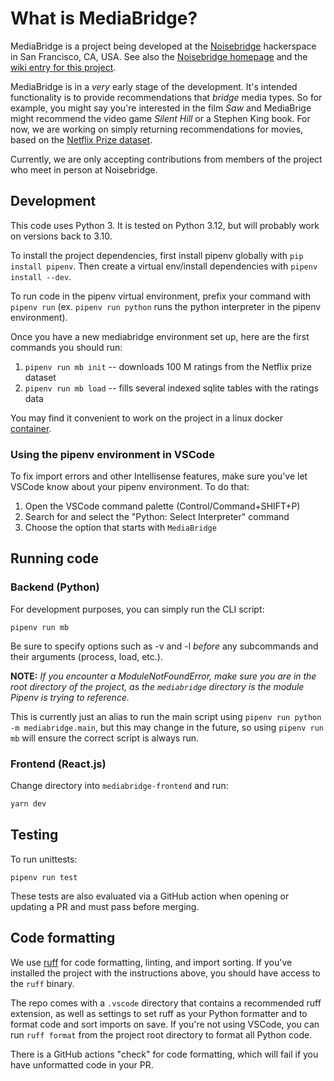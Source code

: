 # What is MediaBridge?

MediaBridge is a project being developed at the [Noisebridge](https://github.com/noisebridge) hackerspace in San Francisco, CA, USA. See also the [Noisebridge homepage](https://www.noisebridge.net/wiki/Noisebridge) and the [wiki entry for this project](https://www.noisebridge.net/wiki/Python_Project_Meetup).

MediaBridge is in a _very_ early stage of the development. It's intended functionality is to provide recommendations that _bridge_ media types. So for example, you might say you're interested in the film _Saw_ and MediaBrige might recommend the video game _Silent Hill_ or a Stephen King book. For now, we are working on simply returning recommendations for movies, based on the [Netflix Prize dataset](https://www.kaggle.com/datasets/netflix-inc/netflix-prize-data).

Currently, we are only accepting contributions from members of the project who meet in person at Noisebridge.

## Development

This code uses Python 3. It is tested on Python 3.12, but will probably work on versions back to 3.10.

To install the project dependencies, first install pipenv globally with `pip install pipenv`. Then create a virtual env/install dependencies with `pipenv install --dev`.

To run code in the pipenv virtual environment, prefix your command with `pipenv run` (ex. `pipenv run python` runs the python interpreter in the pipenv environment).

Once you have a new mediabridge environment set up, here are the first commands you should run:

1. `pipenv run mb init` -- downloads 100 M ratings from the Netflix prize dataset
2. `pipenv run mb load` -- fills several indexed sqlite tables with the ratings data

You may find it convenient to work on the project in a linux docker [container](doc/container.md).

### Using the pipenv environment in VSCode

To fix import errors and other Intellisense features, make sure you've let VSCode know about your pipenv environment. To do that:

1. Open the VSCode command palette (Control/Command+SHIFT+P)
2. Search for and select the "Python: Select Interpreter" command
3. Choose the option that starts with `MediaBridge`

## Running code

### Backend (Python)

For development purposes, you can simply run the CLI script:

```
pipenv run mb
```

Be sure to specify options such as -v and -l *before* any subcommands and their arguments (process, load, etc.).

**NOTE:** *If you encounter a ModuleNotFoundError, make sure you are in the root directory of the project, as the `mediabridge` directory is the module Pipenv is trying to reference.*

This is currently just an alias to run the main script using `pipenv run python -m mediabridge.main`, but this may change in the future, so using `pipenv run mb` will ensure the correct script is always run.

### Frontend (React.js)

Change directory into `mediabridge-frontend` and run:

```bash
yarn dev
```

## Testing

To run unittests:

```
pipenv run test
```

These tests are also evaluated via a GitHub action when opening or updating a PR and must pass before merging.

## Code formatting

We use [ruff](https://docs.astral.sh/ruff/) for code formatting, linting, and import sorting. If you've installed the project with the instructions above, you should have access to the `ruff` binary.

The repo comes with a `.vscode` directory that contains a recommended ruff extension, as well as settings to set ruff as your Python formatter and to format code and sort imports on save. If you're not using VSCode, you can run `ruff format` from the project root directory to format all Python code.

There is a GitHub actions "check" for code formatting, which will fail if you have unformatted code in your PR.
